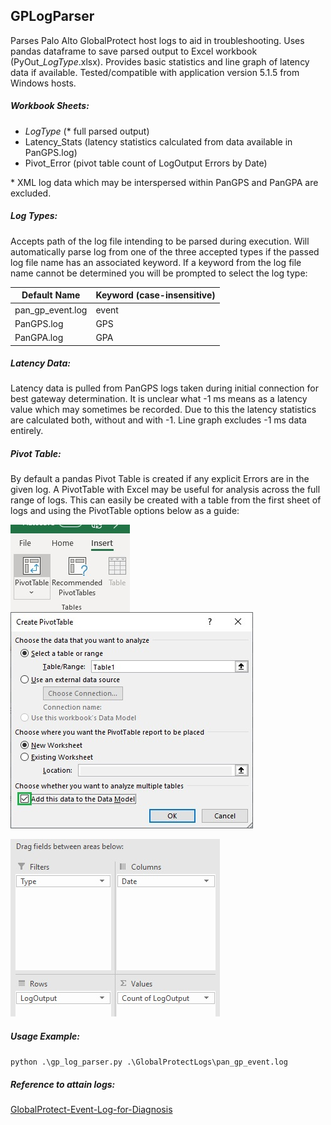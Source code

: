 ## GPLogParser

Parses Palo Alto GlobalProtect host logs to aid in troubleshooting. Uses pandas dataframe to save parsed output to Excel workbook (PyOut\__LogType_.xlsx). Provides basic statistics and line graph of latency data if available. Tested/compatible with application version 5.1.5 from Windows hosts.

##### Workbook Sheets:
* _LogType_ (\* full parsed output)
* Latency_Stats (latency statistics calculated from data available in PanGPS.log) 
* Pivot_Error (pivot table count of LogOutput Errors by Date)

\* XML log data which may be interspersed within PanGPS and PanGPA are excluded.

##### Log Types:
Accepts path of the log file intending to be parsed during execution. Will automatically parse log from one of the three accepted types if the passed log file name has an associated keyword. If a keyword from the log file name cannot be determined you will be prompted to select the log type:

| Default Name | Keyword (case-insensitive) |
| ------------ | ------- |
| pan\_gp_event.log | event |
| PanGPS.log | GPS |
| PanGPA.log | GPA |

##### Latency Data:
Latency data is pulled from PanGPS logs taken during initial connection for best gateway determination. It is unclear what -1 ms means as a latency value which may sometimes be recorded. Due to this the latency statistics are calculated both, without and with -1. Line graph excludes -1 ms data entirely. 

##### Pivot Table:
By default a pandas Pivot Table is created if any explicit Errors are in the given log. A PivotTable with Excel may be useful for analysis across the full range of logs. This can easily be created with a table from the first sheet of logs and using the PivotTable options below as a guide:

<img align="left" width="191" height="140" src="https://github.com/erlaplante/GPLogParser/blob/master/images/pt-selection.jpg?raw=true">

![alt text](https://github.com/erlaplante/GPLogParser/blob/main/images/pt-create-menu.jpg?raw=true)

![alt text](https://github.com/erlaplante/GPLogParser/blob/main/images/pt-field-filter.jpg?raw=true)

##### Usage Example:
`python .\gp_log_parser.py .\GlobalProtectLogs\pan_gp_event.log`

##### Reference to attain logs:
[GlobalProtect-Event-Log-for-Diagnosis](https://docs.paloaltonetworks.com/globalprotect/5-0/globalprotect-app-new-features/new-features-released-in-gp-agent-5_0/globalprotect-event-log-for-diagnosis.html)
